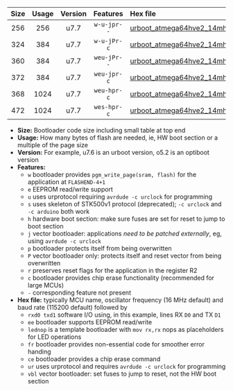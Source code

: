 |Size|Usage|Version|Features|Hex file|
|:-:|:-:|:-:|:-:|:--|
|256|256|u7.7|`w-u-jpr--`|[urboot_atmega64hve2_14mhz7456_115200bps_rxb0_txb1_ur_vbl.hex](https://raw.githubusercontent.com/stefanrueger/urboot.hex/main/mcus/atmega64hve2/fcpu_14mhz7456/115200_bps/urboot_atmega64hve2_14mhz7456_115200bps_rxb0_txb1_ur_vbl.hex)|
|324|384|u7.7|`w-u-jPr-c`|[urboot_atmega64hve2_14mhz7456_115200bps_rxb0_txb1_lednop_fr_ce_ur_vbl.hex](https://raw.githubusercontent.com/stefanrueger/urboot.hex/main/mcus/atmega64hve2/fcpu_14mhz7456/115200_bps/urboot_atmega64hve2_14mhz7456_115200bps_rxb0_txb1_lednop_fr_ce_ur_vbl.hex)|
|360|384|u7.7|`weu-jPr--`|[urboot_atmega64hve2_14mhz7456_115200bps_rxb0_txb1_ee_lednop_fr_ur_vbl.hex](https://raw.githubusercontent.com/stefanrueger/urboot.hex/main/mcus/atmega64hve2/fcpu_14mhz7456/115200_bps/urboot_atmega64hve2_14mhz7456_115200bps_rxb0_txb1_ee_lednop_fr_ur_vbl.hex)|
|372|384|u7.7|`weu-jpr-c`|[urboot_atmega64hve2_14mhz7456_115200bps_rxb0_txb1_ee_lednop_fr_ce_ur_vbl.hex](https://raw.githubusercontent.com/stefanrueger/urboot.hex/main/mcus/atmega64hve2/fcpu_14mhz7456/115200_bps/urboot_atmega64hve2_14mhz7456_115200bps_rxb0_txb1_ee_lednop_fr_ce_ur_vbl.hex)|
|368|1024|u7.7|`weu-hpr-c`|[urboot_atmega64hve2_14mhz7456_115200bps_rxb0_txb1_ee_lednop_fr_ce_ur.hex](https://raw.githubusercontent.com/stefanrueger/urboot.hex/main/mcus/atmega64hve2/fcpu_14mhz7456/115200_bps/urboot_atmega64hve2_14mhz7456_115200bps_rxb0_txb1_ee_lednop_fr_ce_ur.hex)|
|472|1024|u7.7|`wes-hpr-c`|[urboot_atmega64hve2_14mhz7456_115200bps_rxb0_txb1_ee_lednop_fr_ce.hex](https://raw.githubusercontent.com/stefanrueger/urboot.hex/main/mcus/atmega64hve2/fcpu_14mhz7456/115200_bps/urboot_atmega64hve2_14mhz7456_115200bps_rxb0_txb1_ee_lednop_fr_ce.hex)|

- **Size:** Bootloader code size including small table at top end
- **Usage:** How many bytes of flash are needed, ie, HW boot section or a multiple of the page size
- **Version:** For example, u7.6 is an urboot version, o5.2 is an optiboot version
- **Features:**
  + `w` bootloader provides `pgm_write_page(sram, flash)` for the application at `FLASHEND-4+1`
  + `e` EEPROM read/write support
  + `u` uses urprotocol requiring `avrdude -c urclock` for programming
  + `s` uses skeleton of STK500v1 protocol (deprecated); `-c urclock` and `-c arduino` both work
  + `h` hardware boot section: make sure fuses are set for reset to jump to boot section
  + `j` vector bootloader: applications *need to be patched externally*, eg, using `avrdude -c urclock`
  + `p` bootloader protects itself from being overwritten
  + `P` vector bootloader only: protects itself and reset vector from being overwritten
  + `r` preserves reset flags for the application in the register R2
  + `c` bootloader provides chip erase functionality (recommended for large MCUs)
  + `-` corresponding feature not present
- **Hex file:** typically MCU name, oscillator frequency (16 MHz default) and baud rate (115200 default) followed by
  + `rxd0 txd1` software I/O using, in this example, lines RX `D0` and TX `D1`
  + `ee` bootloader supports EEPROM read/write
  + `lednop` is a template bootloader with `mov rx,rx` nops as placeholders for LED operations
  + `fr` bootloader provides non-essential code for smoother error handing
  + `ce` bootloader provides a chip erase command
  + `ur` uses urprotocol and requires `avrdude -c urclock` for programming
  + `vbl` vector bootloader: set fuses to jump to reset, not the HW boot section
